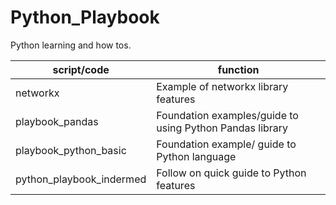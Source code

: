 # Python_Playbook
Python learning and how tos.

| script/code | function |
|-------------|----------|
| networkx | Example of networkx library features |
| playbook_pandas | Foundation examples/guide to using Python Pandas library|
| playbook_python_basic | Foundation example/ guide to Python language |
| python_playbook_indermed | Follow on quick guide to Python features |
